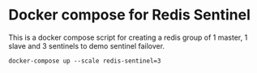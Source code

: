 # Docker compose for Redis Sentinel

This is a docker compose script for creating a redis group of 1 master, 1 slave and 3 sentinels to demo sentinel failover.

````
docker-compose up --scale redis-sentinel=3
````